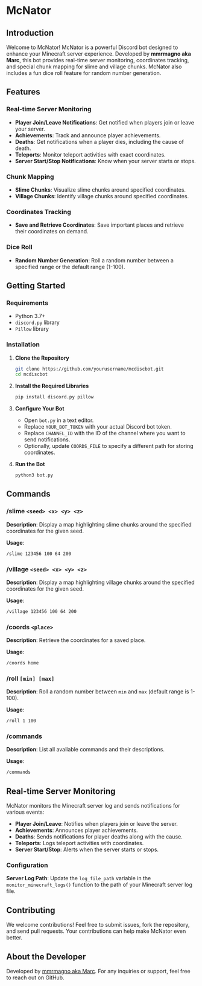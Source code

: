 McNator 
=====================

Introduction
------------

Welcome to McNator! McNator is a powerful Discord bot designed to enhance your Minecraft server experience. Developed by **mmrmagno aka Marc**, this bot provides real-time server monitoring, coordinates tracking, and special chunk mapping for slime and village chunks. McNator also includes a fun dice roll feature for random number generation.

Features
--------

### Real-time Server Monitoring

-   **Player Join/Leave Notifications**: Get notified when players join or leave your server.
-   **Achievements**: Track and announce player achievements.
-   **Deaths**: Get notifications when a player dies, including the cause of death.
-   **Teleports**: Monitor teleport activities with exact coordinates.
-   **Server Start/Stop Notifications**: Know when your server starts or stops.

### Chunk Mapping

-   **Slime Chunks**: Visualize slime chunks around specified coordinates.
-   **Village Chunks**: Identify village chunks around specified coordinates.

### Coordinates Tracking

-   **Save and Retrieve Coordinates**: Save important places and retrieve their coordinates on demand.

### Dice Roll

-   **Random Number Generation**: Roll a random number between a specified range or the default range (1-100).

Getting Started
---------------

### Requirements

-   Python 3.7+
-   `discord.py` library
-   `Pillow` library

### Installation

1.  **Clone the Repository**
 
    ```sh
    git clone https://github.com/yourusername/mcdiscbot.git
    cd mcdiscbot
    ```

2.  **Install the Required Libraries**

    ```sh
    pip install discord.py pillow
    ```

4.  **Configure Your Bot**

    -   Open `bot.py` in a text editor.
    -   Replace `YOUR_BOT_TOKEN` with your actual Discord bot token.
    -   Replace `CHANNEL_ID` with the ID of the channel where you want to send notifications.
    -   Optionally, update `COORDS_FILE` to specify a different path for storing coordinates.
5.  **Run the Bot**    

    ```sh
    python3 bot.py
    ```

Commands
--------

### /slime `<seed> <x> <y> <z>`

**Description**: Display a map highlighting slime chunks around the specified coordinates for the given seed.

**Usage**:

```sh
/slime 123456 100 64 200
```

### /village `<seed> <x> <y> <z>`

**Description**: Display a map highlighting village chunks around the specified coordinates for the given seed.

**Usage**:

```sh
/village 123456 100 64 200
```

### /coords `<place>`

**Description**: Retrieve the coordinates for a saved place.

**Usage**:


```sh
/coords home
```

### /roll `[min] [max]`

**Description**: Roll a random number between `min` and `max` (default range is 1-100).

**Usage**:

```sh
/roll 1 100
```

### /commands

**Description**: List all available commands and their descriptions.

**Usage**:

```sh
/commands
```

Real-time Server Monitoring
---------------------------

McNator monitors the Minecraft server log and sends notifications for various events:

-   **Player Join/Leave**: Notifies when players join or leave the server.
-   **Achievements**: Announces player achievements.
-   **Deaths**: Sends notifications for player deaths along with the cause.
-   **Teleports**: Logs teleport activities with coordinates.
-   **Server Start/Stop**: Alerts when the server starts or stops.

### Configuration

**Server Log Path**: Update the `log_file_path` variable in the `monitor_minecraft_logs()` function to the path of your Minecraft server log file.

Contributing
------------

We welcome contributions! Feel free to submit issues, fork the repository, and send pull requests. Your contributions can help make McNator even better.

About the Developer
-------------------

Developed by [mmrmagno aka Marc](https://github.com/mmrmagno). For any inquiries or support, feel free to reach out on GitHub.
